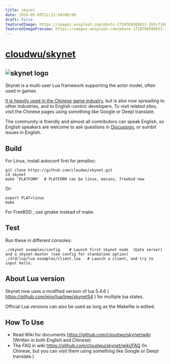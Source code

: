 ```yaml
---
title: skynet
date: 2024-05-09T12:21:58+08:00
draft: False
featuredImage: https://images.unsplash.com/photo-1710769509812-1b5cf1605362?ixid=M3w0NjAwMjJ8MHwxfHJhbmRvbXx8fHx8fHx8fDE3MTUyMjgzNDd8&ixlib=rb-4.0.3
featuredImagePreview: https://images.unsplash.com/photo-1710769509812-1b5cf1605362?ixid=M3w0NjAwMjJ8MHwxfHJhbmRvbXx8fHx8fHx8fDE3MTUyMjgzNDd8&ixlib=rb-4.0.3
---
```


# [cloudwu/skynet](https://github.com/cloudwu/skynet)

## ![skynet logo](https://github.com/cloudwu/skynet/wiki/image/skynet_metro.jpg)

Skynet is a multi-user Lua framework supporting the actor model, often used in games.

[It is heavily used in the Chinese game industry](https://github.com/cloudwu/skynet/wiki/Uses), but is also now spreading to other industries, and to English-centric developers. To visit related sites, visit the Chinese pages using something like Google or Deepl translate.

The community is friendly and almost all contributors can speak English, so English speakers are welcome to ask questions in [Discussion](https://github.com/cloudwu/skynet/discussions), or sumbit issues in English.

## Build

For Linux, install autoconf first for jemalloc:

```
git clone https://github.com/cloudwu/skynet.git
cd skynet
make 'PLATFORM'  # PLATFORM can be linux, macosx, freebsd now
```

Or:

```
export PLAT=linux
make
```

For FreeBSD , use gmake instead of make.

## Test

Run these in different consoles:

```
./skynet examples/config	# Launch first skynet node  (Gate server) and a skynet-master (see config for standalone option)
./3rd/lua/lua examples/client.lua 	# Launch a client, and try to input hello.
```

## About Lua version

Skynet now uses a modified version of lua 5.4.6 ( https://github.com/ejoy/lua/tree/skynet54 ) for multiple lua states.

Official Lua versions can also be used as long as the Makefile is edited.

## How To Use

* Read Wiki for documents https://github.com/cloudwu/skynet/wiki (Written in both English and Chinese)
* The FAQ in wiki https://github.com/cloudwu/skynet/wiki/FAQ (In Chinese, but you can visit them using something like Google or Deepl translate.)
